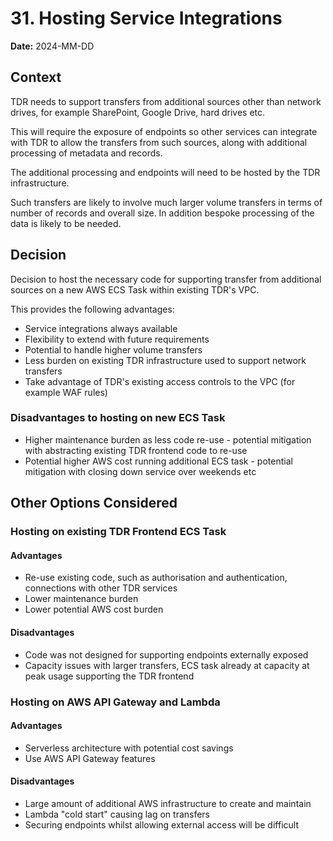 # 31. Hosting Service Integrations

**Date:** 2024-MM-DD

## Context

TDR needs to support transfers from additional sources other than network drives, for example SharePoint, Google Drive, hard drives etc.

This will require the exposure of endpoints so other services can integrate with TDR to allow the transfers from such sources, along with additional processing of metadata and records.

The additional processing and endpoints will need to be hosted by the TDR infrastructure.

Such transfers are likely to involve much larger volume transfers in terms of number of records and overall size. In addition bespoke processing of the data is likely to be needed.

## Decision

Decision to host the necessary code for supporting transfer from additional sources on a new AWS ECS Task within existing TDR's VPC.

This provides the following advantages:
* Service integrations always available
* Flexibility to extend with future requirements
* Potential to handle higher volume transfers
* Less burden on existing TDR infrastructure used to support network transfers
* Take advantage of TDR's existing access controls to the VPC (for example WAF rules)

### Disadvantages to hosting on new ECS Task

* Higher maintenance burden as less code re-use - potential mitigation with abstracting existing TDR frontend code to re-use
* Potential higher AWS cost running additional ECS task - potential mitigation with closing down service over weekends etc

## Other Options Considered

### Hosting on existing TDR Frontend ECS Task

#### Advantages

* Re-use existing code, such as authorisation and authentication, connections with other TDR services
* Lower maintenance burden
* Lower potential AWS cost burden

#### Disadvantages

* Code was not designed for supporting endpoints externally exposed
* Capacity issues with larger transfers, ECS task already at capacity at peak usage supporting the TDR frontend

### Hosting on AWS API Gateway and Lambda

#### Advantages

* Serverless architecture with potential cost savings
* Use AWS API Gateway features

#### Disadvantages

* Large amount of additional AWS infrastructure to create and maintain
* Lambda "cold start" causing lag on transfers
* Securing endpoints whilst allowing external access will be difficult
